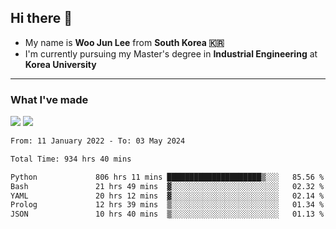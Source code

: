 ## Hi there 👋

- My name is **Woo Jun Lee** from **South Korea 🇰🇷**
- I'm currently pursuing my Master's degree in **Industrial Engineering** at **Korea University**

---

### What I've made

<a href="https://share.streamlit.io/tomtom1103/kuiai_hackathon_2022/main/JL_app.py"><img src="https://img.shields.io/badge/Journey Lee-161B22?style=for-the-badge&logo=streamlit&logoColor=FF4B4B"/></a> <a href="https://jeon-100.github.io/Dangzang/"><img src="https://img.shields.io/badge/당신을 위한 장학금, 당장!-161B22?style=for-the-badge&logo=react&logoColor=#61DAFB"/></a>

<!--START_SECTION:waka-->

```txt
From: 11 January 2022 - To: 03 May 2024

Total Time: 934 hrs 40 mins

Python             806 hrs 11 mins █████████████████████▒░░░   85.56 %
Bash               21 hrs 49 mins  ▓░░░░░░░░░░░░░░░░░░░░░░░░   02.32 %
YAML               20 hrs 12 mins  ▓░░░░░░░░░░░░░░░░░░░░░░░░   02.14 %
Prolog             12 hrs 39 mins  ▒░░░░░░░░░░░░░░░░░░░░░░░░   01.34 %
JSON               10 hrs 40 mins  ▒░░░░░░░░░░░░░░░░░░░░░░░░   01.13 %
```

<!--END_SECTION:waka-->
